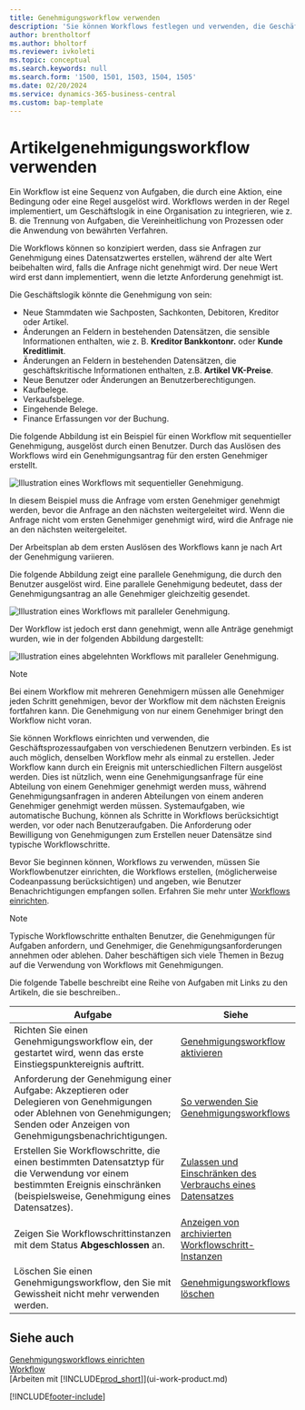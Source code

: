 ```yaml
---
title: Genehmigungsworkflow verwenden
description: 'Sie können Workflows festlegen und verwenden, die Geschäftsprozessaufgaben wie das automatische Buchen oder das Anfordern und Genehmigen neuer Datensätze miteinander verbinden.'
author: brentholtorf
ms.author: bholtorf
ms.reviewer: ivkoleti
ms.topic: conceptual
ms.search.keywords: null
ms.search.form: '1500, 1501, 1503, 1504, 1505'
ms.date: 02/20/2024
ms.service: dynamics-365-business-central
ms.custom: bap-template
---
```

# <a name="use-approval-workflows"></a>Artikelgenehmigungsworkflow verwenden

Ein Workflow ist eine Sequenz von Aufgaben, die durch eine Aktion, eine Bedingung oder eine Regel ausgelöst wird. Workflows werden in der Regel implementiert, um Geschäftslogik in eine Organisation zu integrieren, wie z. B. die Trennung von Aufgaben, die Vereinheitlichung von Prozessen oder die Anwendung von bewährten Verfahren.

Die Workflows können so konzipiert werden, dass sie Anfragen zur Genehmigung eines Datensatzwertes erstellen, während der alte Wert beibehalten wird, falls die Anfrage nicht genehmigt wird. Der neue Wert wird erst dann implementiert, wenn die letzte Anforderung genehmigt ist.

Die Geschäftslogik könnte die Genehmigung von sein:

- Neue Stammdaten wie Sachposten, Sachkonten, Debitoren, Kreditor oder Artikel.
- Änderungen an Feldern in bestehenden Datensätzen, die sensible Informationen enthalten, wie z. B. **Kreditor Bankkontonr.** oder **Kunde Kreditlimit**.
- Änderungen an Feldern in bestehenden Datensätzen, die geschäftskritische Informationen enthalten, z.B. **Artikel VK-Preise**.
- Neue Benutzer oder Änderungen an Benutzerberechtigungen.
- Kaufbelege.
- Verkaufsbelege.
- Eingehende Belege.
- Finance Erfassungen vor der Buchung.

Die folgende Abbildung ist ein Beispiel für einen Workflow mit sequentieller Genehmigung, ausgelöst durch einen Benutzer. Durch das Auslösen des Workflows wird ein Genehmigungsantrag für den ersten Genehmiger erstellt.  

![Illustration eines Workflows mit sequentieller Genehmigung.](media/Workflows/approval-flow.png)

In diesem Beispiel muss die Anfrage vom ersten Genehmiger genehmigt werden, bevor die Anfrage an den nächsten weitergeleitet wird. Wenn die Anfrage nicht vom ersten Genehmiger genehmigt wird, wird die Anfrage nie an den nächsten weitergeleitet.

Der Arbeitsplan ab dem ersten Auslösen des Workflows kann je nach Art der Genehmigung variieren.  

Die folgende Abbildung zeigt eine parallele Genehmigung, die durch den Benutzer ausgelöst wird. Eine parallele Genehmigung bedeutet, dass der Genehmigungsantrag an alle Genehmiger gleichzeitig gesendet.  

![Illustration eines Workflows mit paralleler Genehmigung.](media/Workflows/approval-flow-2.png)

Der Workflow ist jedoch erst dann genehmigt, wenn alle Anträge genehmigt wurden, wie in der folgenden Abbildung dargestellt:  

![Illustration eines abgelehnten Workflows mit paralleler Genehmigung.](media/Workflows/approval-flow-3.png)

> [!NOTE]  
> Bei einem Workflow mit mehreren Genehmigern müssen alle Genehmiger jeden Schritt genehmigen, bevor der Workflow mit dem nächsten Ereignis fortfahren kann. Die Genehmigung von nur einem Genehmiger bringt den Workflow nicht voran.

Sie können Workflows einrichten und verwenden, die Geschäftsprozessaufgaben von verschiedenen Benutzern verbinden. Es ist auch möglich, denselben Workflow mehr als einmal zu erstellen. Jeder Workflow kann durch ein Ereignis mit unterschiedlichen Filtern ausgelöst werden. Dies ist nützlich, wenn eine Genehmigungsanfrage für eine Abteilung von einem Genehmiger genehmigt werden muss, während Genehmigungsanfragen in anderen Abteilungen von einem anderen Genehmiger genehmigt werden müssen. Systemaufgaben, wie automatische Buchung, können als Schritte in Workflows berücksichtigt werden, vor oder nach Benutzeraufgaben. Die Anforderung oder Bewilligung von Genehmigungen zum Erstellen neuer Datensätze sind typische Workflowschritte.  

Bevor Sie beginnen können, Workflows zu verwenden, müssen Sie Workflowbenutzer einrichten, die Workflows erstellen, (möglicherweise Codeanpassung berücksichtigen) und angeben, wie Benutzer Benachrichtigungen empfangen sollen. Erfahren Sie mehr unter [Workflows einrichten](across-set-up-workflows.md).

> [!NOTE]  
> Typische Workflowschritte enthalten Benutzer, die Genehmigungen für Aufgaben anfordern, und Genehmiger, die Genehmigungsanforderungen annehmen oder ablehen. Daher beschäftigen sich viele Themen in Bezug auf die Verwendung von Workflows mit Genehmigungen.  

 Die folgende Tabelle beschreibt eine Reihe von Aufgaben mit Links zu den Artikeln, die sie beschreiben..  

| **Aufgabe** | **Siehe** |
|--|--|
| Richten Sie einen Genehmigungsworkflow ein, der gestartet wird, wenn das erste Einstiegspunktereignis auftritt. | [Genehmigungsworkflow aktivieren](across-how-to-enable-workflows.md) |
| Anforderung der Genehmigung einer Aufgabe: Akzeptieren oder Delegieren von Genehmigungen oder Ablehnen von Genehmigungen; Senden oder Anzeigen von Genehmigungsbenachrichtigungen. | [So verwenden Sie Genehmigungsworkflows](across-how-use-approval-workflows.md) |
| Erstellen Sie Workflowschritte, die einen bestimmten Datensatztyp für die Verwendung vor einem bestimmten Ereignis einschränken (beispielsweise, Genehmigung eines Datensatzes). | [Zulassen und Einschränken des Verbrauchs eines Datensatzes](across-how-to-restrict-and-allow-usage-of-a-record.md) |
| Zeigen Sie Workflowschrittinstanzen mit dem Status **Abgeschlossen** an. | [Anzeigen von archivierten Workflowschritt-Instanzen](across-how-to-view-archived-workflow-step-instances.md) |
| Löschen Sie einen Genehmigungsworkflow, den Sie mit Gewissheit nicht mehr verwenden werden. | [Genehmigungsworkflows löschen](across-how-to-delete-workflows.md) |

## <a name="see-also"></a>Siehe auch

[Genehmigungsworkflows einrichten](across-set-up-workflows.md)  
[Workflow](across-workflow.md)  
[Arbeiten mit [!INCLUDE[prod_short](includes/prod_short.md)]](ui-work-product.md)  

[!INCLUDE[footer-include](includes/footer-banner.md)]
